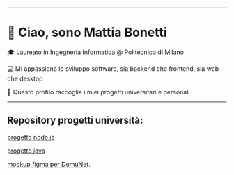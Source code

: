 
---

# 👋 Ciao, sono Mattia Bonetti

🎓 Laureato in Ingegneria Informatica @ Politecnico di Milano  

💻 Mi appassiona lo sviluppo software, sia backend che frontend, sia web che desktop

🚀 Questo profilo raccoglie i miei progetti universitari e personali

---

## Repository progetti università:
[progetto node.js](https://github.com/JoJoJoJonny/nodejs-website-university-project)

[progetto java](https://github.com/JoJoJoJonny/java-application-university-thesis)

[mockup figma per DomuNet](https://github.com/JoJoJoJonny/figma-mockup-university-project).

<!--
**JoJoJoJonny/JoJoJoJonny** is a ✨ _special_ ✨ repository because its `README.md` (this file) appears on your GitHub profile.

Here are some ideas to get you started:

- 🔭 I’m currently working on ...
- 🌱 I’m currently learning ...
- 👯 I’m looking to collaborate on ...
- 🤔 I’m looking for help with ...
- 💬 Ask me about ...
- 📫 How to reach me: ...
- 😄 Pronouns: ...
- ⚡ Fun fact: ...
-->
